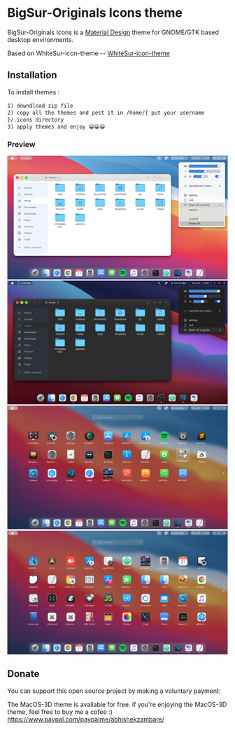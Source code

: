 # BigSur-Originals Icons theme

BigSur-Originals Icons is a [Material Design](https://material.io) theme for GNOME/GTK based desktop environments.

Based on WhiteSur-icon-theme --  [WhiteSur-icon-theme](https://github.com/vinceliuice/WhiteSur-icon-theme)

## Installation
To install themes :

    1) downdload zip file
    2) copy all the themes and pest it in /home/{ put your username }/.icons directory
    3) apply themes and enjoy 😀😀😀

### Preview

![BigSur-Originals](preview/1.png?raw=true)
![BigSur-Originals](preview/2.png?raw=true)
![BigSur-Originals](preview/3.png?raw=true)
![BigSur-Originals](preview/4.png?raw=true)

## Donate

You can support this open source project by making a voluntary payment:

The MacOS-3D theme is available for free. if you're enjoying the MacOS-3D theme, feel free to buy me a cofee :) https://www.paypal.com/paypalme/abhishekzambare/
